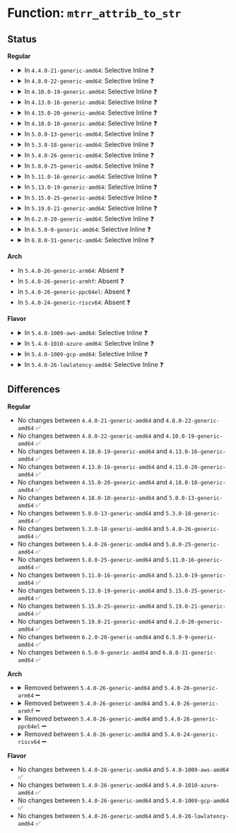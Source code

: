 # Function: <code>mtrr_attrib_to_str</code>

## Status
<b>Regular</b>
<ul>
<li>
<details>
<summary>In <code>4.4.0-21-generic-amd64</code>: Selective Inline ❓</summary>

```c
const char * mtrr_attrib_to_str(int x)
```

```json
{
  "name": "mtrr_attrib_to_str",
  "collision_type": "Unique Global",
  "inline_type": "Selective",
  "funcs": [
    {
      "addr": 18446744071579152099,
      "name": "mtrr_attrib_to_str",
      "external": true,
      "loc": "arch/x86/kernel/cpu/mtrr/if.c:30",
      "file": "arch/x86/kernel/cpu/mtrr/if.c",
      "inline": "not declared, inlined",
      "caller_inline": [
        "arch/x86/kernel/cpu/mtrr/if.c:mtrr_seq_show"
      ],
      "caller_func": [
        "arch/x86/kernel/cpu/mtrr/generic.c:get_mtrr_state",
        "arch/x86/kernel/cpu/mtrr/generic.c:get_mtrr_state"
      ]
    }
  ],
  "symbols": [
    {
      "addr": 18446744071579154624,
      "name": "mtrr_attrib_to_str",
      "section": ".text",
      "bind": "STB_GLOBAL",
      "size": 34
    }
  ]
}
```
</details>
</li>
<li>
<details>
<summary>In <code>4.8.0-22-generic-amd64</code>: Selective Inline ❓</summary>

```c
const char * mtrr_attrib_to_str(int x)
```

```json
{
  "name": "mtrr_attrib_to_str",
  "collision_type": "Unique Global",
  "inline_type": "Selective",
  "funcs": [
    {
      "addr": 18446744071579152311,
      "name": "mtrr_attrib_to_str",
      "external": true,
      "loc": "arch/x86/kernel/cpu/mtrr/if.c:29",
      "file": "arch/x86/kernel/cpu/mtrr/if.c",
      "inline": "not declared, inlined",
      "caller_inline": [
        "arch/x86/kernel/cpu/mtrr/if.c:mtrr_seq_show"
      ],
      "caller_func": [
        "arch/x86/kernel/cpu/mtrr/generic.c:get_mtrr_state",
        "arch/x86/kernel/cpu/mtrr/generic.c:get_mtrr_state"
      ]
    }
  ],
  "symbols": [
    {
      "addr": 18446744071579154976,
      "name": "mtrr_attrib_to_str",
      "section": ".text",
      "bind": "STB_GLOBAL",
      "size": 34
    }
  ]
}
```
</details>
</li>
<li>
<details>
<summary>In <code>4.10.0-19-generic-amd64</code>: Selective Inline ❓</summary>

```c
const char * mtrr_attrib_to_str(int x)
```

```json
{
  "name": "mtrr_attrib_to_str",
  "collision_type": "Unique Global",
  "inline_type": "Selective",
  "funcs": [
    {
      "addr": 18446744071579161623,
      "name": "mtrr_attrib_to_str",
      "external": true,
      "loc": "arch/x86/kernel/cpu/mtrr/if.c:29",
      "file": "arch/x86/kernel/cpu/mtrr/if.c",
      "inline": "not declared, inlined",
      "caller_inline": [
        "arch/x86/kernel/cpu/mtrr/if.c:mtrr_seq_show"
      ],
      "caller_func": [
        "arch/x86/kernel/cpu/mtrr/generic.c:get_mtrr_state",
        "arch/x86/kernel/cpu/mtrr/generic.c:get_mtrr_state"
      ]
    }
  ],
  "symbols": [
    {
      "addr": 18446744071579164272,
      "name": "mtrr_attrib_to_str",
      "section": ".text",
      "bind": "STB_GLOBAL",
      "size": 34
    }
  ]
}
```
</details>
</li>
<li>
<details>
<summary>In <code>4.13.0-16-generic-amd64</code>: Selective Inline ❓</summary>

```c
const char * mtrr_attrib_to_str(int x)
```

```json
{
  "name": "mtrr_attrib_to_str",
  "collision_type": "Unique Global",
  "inline_type": "Selective",
  "funcs": [
    {
      "addr": 18446744071579161564,
      "name": "mtrr_attrib_to_str",
      "external": true,
      "loc": "arch/x86/kernel/cpu/mtrr/if.c:29",
      "file": "arch/x86/kernel/cpu/mtrr/if.c",
      "inline": "not declared, inlined",
      "caller_inline": [
        "arch/x86/kernel/cpu/mtrr/if.c:mtrr_seq_show"
      ],
      "caller_func": [
        "arch/x86/kernel/cpu/mtrr/generic.c:get_mtrr_state",
        "arch/x86/kernel/cpu/mtrr/generic.c:get_mtrr_state"
      ]
    }
  ],
  "symbols": [
    {
      "addr": 18446744071579164128,
      "name": "mtrr_attrib_to_str",
      "section": ".text",
      "bind": "STB_GLOBAL",
      "size": 34
    }
  ]
}
```
</details>
</li>
<li>
<details>
<summary>In <code>4.15.0-20-generic-amd64</code>: Selective Inline ❓</summary>

```c
const char * mtrr_attrib_to_str(int x)
```

```json
{
  "name": "mtrr_attrib_to_str",
  "collision_type": "Unique Global",
  "inline_type": "Selective",
  "funcs": [
    {
      "addr": 18446744071579176252,
      "name": "mtrr_attrib_to_str",
      "external": true,
      "loc": "arch/x86/kernel/cpu/mtrr/if.c:30",
      "file": "arch/x86/kernel/cpu/mtrr/if.c",
      "inline": "not declared, inlined",
      "caller_inline": [
        "arch/x86/kernel/cpu/mtrr/if.c:mtrr_seq_show"
      ],
      "caller_func": [
        "arch/x86/kernel/cpu/mtrr/generic.c:get_mtrr_state",
        "arch/x86/kernel/cpu/mtrr/generic.c:get_mtrr_state"
      ]
    }
  ],
  "symbols": [
    {
      "addr": 18446744071579178832,
      "name": "mtrr_attrib_to_str",
      "section": ".text",
      "bind": "STB_GLOBAL",
      "size": 34
    }
  ]
}
```
</details>
</li>
<li>
<details>
<summary>In <code>4.18.0-10-generic-amd64</code>: Selective Inline ❓</summary>

```c
const char * mtrr_attrib_to_str(int x)
```

```json
{
  "name": "mtrr_attrib_to_str",
  "collision_type": "Unique Global",
  "inline_type": "Selective",
  "funcs": [
    {
      "addr": 18446744071579187910,
      "name": "mtrr_attrib_to_str",
      "external": true,
      "loc": "arch/x86/kernel/cpu/mtrr/if.c:30",
      "file": "arch/x86/kernel/cpu/mtrr/if.c",
      "inline": "not declared, inlined",
      "caller_inline": [
        "arch/x86/kernel/cpu/mtrr/if.c:mtrr_seq_show"
      ],
      "caller_func": [
        "arch/x86/kernel/cpu/mtrr/generic.c:get_mtrr_state",
        "arch/x86/kernel/cpu/mtrr/generic.c:get_mtrr_state",
        "arch/x86/kernel/cpu/mtrr/generic.c:print_fixed_last"
      ]
    }
  ],
  "symbols": [
    {
      "addr": 18446744071579190384,
      "name": "mtrr_attrib_to_str",
      "section": ".text",
      "bind": "STB_GLOBAL",
      "size": 34
    }
  ]
}
```
</details>
</li>
<li>
<details>
<summary>In <code>5.0.0-13-generic-amd64</code>: Selective Inline ❓</summary>

```c
const char * mtrr_attrib_to_str(int x)
```

```json
{
  "name": "mtrr_attrib_to_str",
  "collision_type": "Unique Global",
  "inline_type": "Selective",
  "funcs": [
    {
      "addr": 18446744071579177286,
      "name": "mtrr_attrib_to_str",
      "external": true,
      "loc": "arch/x86/kernel/cpu/mtrr/if.c:30",
      "file": "arch/x86/kernel/cpu/mtrr/if.c",
      "inline": "not declared, inlined",
      "caller_inline": [
        "arch/x86/kernel/cpu/mtrr/if.c:mtrr_seq_show"
      ],
      "caller_func": [
        "arch/x86/kernel/cpu/mtrr/generic.c:get_mtrr_state",
        "arch/x86/kernel/cpu/mtrr/generic.c:get_mtrr_state",
        "arch/x86/kernel/cpu/mtrr/generic.c:print_fixed_last"
      ]
    }
  ],
  "symbols": [
    {
      "addr": 18446744071579179792,
      "name": "mtrr_attrib_to_str",
      "section": ".text",
      "bind": "STB_GLOBAL",
      "size": 34
    }
  ]
}
```
</details>
</li>
<li>
<details>
<summary>In <code>5.3.0-18-generic-amd64</code>: Selective Inline ❓</summary>

```c
const char * mtrr_attrib_to_str(int x)
```

```json
{
  "name": "mtrr_attrib_to_str",
  "collision_type": "Unique Global",
  "inline_type": "Selective",
  "funcs": [
    {
      "addr": 18446744071579189869,
      "name": "mtrr_attrib_to_str",
      "external": true,
      "loc": "arch/x86/kernel/cpu/mtrr/if.c:30",
      "file": "arch/x86/kernel/cpu/mtrr/if.c",
      "inline": "not declared, inlined",
      "caller_inline": [
        "arch/x86/kernel/cpu/mtrr/if.c:mtrr_seq_show"
      ],
      "caller_func": [
        "arch/x86/kernel/cpu/mtrr/generic.c:get_mtrr_state",
        "arch/x86/kernel/cpu/mtrr/generic.c:get_mtrr_state",
        "arch/x86/kernel/cpu/mtrr/generic.c:print_fixed_last"
      ]
    }
  ],
  "symbols": [
    {
      "addr": 18446744071579192352,
      "name": "mtrr_attrib_to_str",
      "section": ".text",
      "bind": "STB_GLOBAL",
      "size": 34
    }
  ]
}
```
</details>
</li>
<li>
<details>
<summary>In <code>5.4.0-26-generic-amd64</code>: Selective Inline ❓</summary>

```c
const char * mtrr_attrib_to_str(int x)
```

```json
{
  "name": "mtrr_attrib_to_str",
  "collision_type": "Unique Global",
  "inline_type": "Selective",
  "funcs": [
    {
      "addr": 18446744071579192141,
      "name": "mtrr_attrib_to_str",
      "external": true,
      "loc": "arch/x86/kernel/cpu/mtrr/if.c:30",
      "file": "arch/x86/kernel/cpu/mtrr/if.c",
      "inline": "not declared, inlined",
      "caller_inline": [
        "arch/x86/kernel/cpu/mtrr/if.c:mtrr_seq_show"
      ],
      "caller_func": [
        "arch/x86/kernel/cpu/mtrr/generic.c:get_mtrr_state",
        "arch/x86/kernel/cpu/mtrr/generic.c:get_mtrr_state",
        "arch/x86/kernel/cpu/mtrr/generic.c:print_fixed_last"
      ]
    }
  ],
  "symbols": [
    {
      "addr": 18446744071579194624,
      "name": "mtrr_attrib_to_str",
      "section": ".text",
      "bind": "STB_GLOBAL",
      "size": 34
    }
  ]
}
```
</details>
</li>
<li>
<details>
<summary>In <code>5.8.0-25-generic-amd64</code>: Selective Inline ❓</summary>

```c
const char * mtrr_attrib_to_str(int x)
```

```json
{
  "name": "mtrr_attrib_to_str",
  "collision_type": "Unique Global",
  "inline_type": "Selective",
  "funcs": [
    {
      "addr": 18446744071579213338,
      "name": "mtrr_attrib_to_str",
      "external": true,
      "loc": "arch/x86/kernel/cpu/mtrr/if.c:30",
      "file": "arch/x86/kernel/cpu/mtrr/if.c",
      "inline": "not declared, inlined",
      "caller_inline": [
        "arch/x86/kernel/cpu/mtrr/if.c:mtrr_seq_show"
      ],
      "caller_func": [
        "arch/x86/kernel/cpu/mtrr/generic.c:print_mtrr_state",
        "arch/x86/kernel/cpu/mtrr/generic.c:print_mtrr_state",
        "arch/x86/kernel/cpu/mtrr/generic.c:print_fixed_last"
      ]
    }
  ],
  "symbols": [
    {
      "addr": 18446744071579215152,
      "name": "mtrr_attrib_to_str",
      "section": ".text",
      "bind": "STB_GLOBAL",
      "size": 34
    }
  ]
}
```
</details>
</li>
<li>
<details>
<summary>In <code>5.11.0-16-generic-amd64</code>: Selective Inline ❓</summary>

```c
const char * mtrr_attrib_to_str(int x)
```

```json
{
  "name": "mtrr_attrib_to_str",
  "collision_type": "Unique Global",
  "inline_type": "Selective",
  "funcs": [
    {
      "addr": 18446744071579208074,
      "name": "mtrr_attrib_to_str",
      "external": true,
      "loc": "arch/x86/kernel/cpu/mtrr/if.c:30",
      "file": "arch/x86/kernel/cpu/mtrr/if.c",
      "inline": "not declared, inlined",
      "caller_inline": [
        "arch/x86/kernel/cpu/mtrr/if.c:mtrr_seq_show"
      ],
      "caller_func": [
        "arch/x86/kernel/cpu/mtrr/generic.c:print_mtrr_state",
        "arch/x86/kernel/cpu/mtrr/generic.c:print_mtrr_state",
        "arch/x86/kernel/cpu/mtrr/generic.c:print_fixed_last"
      ]
    }
  ],
  "symbols": [
    {
      "addr": 18446744071579209888,
      "name": "mtrr_attrib_to_str",
      "section": ".text",
      "bind": "STB_GLOBAL",
      "size": 34
    }
  ]
}
```
</details>
</li>
<li>
<details>
<summary>In <code>5.13.0-19-generic-amd64</code>: Selective Inline ❓</summary>

```c
const char * mtrr_attrib_to_str(int x)
```

```json
{
  "name": "mtrr_attrib_to_str",
  "collision_type": "Unique Global",
  "inline_type": "Selective",
  "funcs": [
    {
      "addr": 18446744071579210474,
      "name": "mtrr_attrib_to_str",
      "external": true,
      "loc": "arch/x86/kernel/cpu/mtrr/if.c:30",
      "file": "arch/x86/kernel/cpu/mtrr/if.c",
      "inline": "not declared, inlined",
      "caller_inline": [
        "arch/x86/kernel/cpu/mtrr/if.c:mtrr_seq_show"
      ],
      "caller_func": [
        "arch/x86/kernel/cpu/mtrr/generic.c:print_mtrr_state",
        "arch/x86/kernel/cpu/mtrr/generic.c:print_mtrr_state",
        "arch/x86/kernel/cpu/mtrr/generic.c:print_fixed_last"
      ]
    }
  ],
  "symbols": [
    {
      "addr": 18446744071579212272,
      "name": "mtrr_attrib_to_str",
      "section": ".text",
      "bind": "STB_GLOBAL",
      "size": 34
    }
  ]
}
```
</details>
</li>
<li>
<details>
<summary>In <code>5.15.0-25-generic-amd64</code>: Selective Inline ❓</summary>

```c
const char * mtrr_attrib_to_str(int x)
```

```json
{
  "name": "mtrr_attrib_to_str",
  "collision_type": "Unique Global",
  "inline_type": "Selective",
  "funcs": [
    {
      "addr": 18446744071579247884,
      "name": "mtrr_attrib_to_str",
      "external": true,
      "loc": "arch/x86/kernel/cpu/mtrr/if.c:30",
      "file": "arch/x86/kernel/cpu/mtrr/if.c",
      "inline": "not declared, inlined",
      "caller_inline": [
        "arch/x86/kernel/cpu/mtrr/if.c:mtrr_seq_show"
      ],
      "caller_func": [
        "arch/x86/kernel/cpu/mtrr/generic.c:print_mtrr_state",
        "arch/x86/kernel/cpu/mtrr/generic.c:print_mtrr_state",
        "arch/x86/kernel/cpu/mtrr/generic.c:print_fixed_last"
      ]
    }
  ],
  "symbols": [
    {
      "addr": 18446744071579249808,
      "name": "mtrr_attrib_to_str",
      "section": ".text",
      "bind": "STB_GLOBAL",
      "size": 63
    }
  ]
}
```
</details>
</li>
<li>
<details>
<summary>In <code>5.19.0-21-generic-amd64</code>: Selective Inline ❓</summary>

```c
const char * mtrr_attrib_to_str(int x)
```

```json
{
  "name": "mtrr_attrib_to_str",
  "collision_type": "Unique Global",
  "inline_type": "Selective",
  "funcs": [
    {
      "addr": 18446744071579299776,
      "name": "mtrr_attrib_to_str",
      "external": true,
      "loc": "arch/x86/kernel/cpu/mtrr/if.c:30",
      "file": "arch/x86/kernel/cpu/mtrr/if.c",
      "inline": "not declared, inlined",
      "caller_inline": [
        "arch/x86/kernel/cpu/mtrr/if.c:mtrr_seq_show"
      ],
      "caller_func": [
        "arch/x86/kernel/cpu/mtrr/mtrr.c:mtrr_add_page",
        "arch/x86/kernel/cpu/mtrr/mtrr.c:mtrr_add_page",
        "arch/x86/kernel/cpu/mtrr/generic.c:print_mtrr_state",
        "arch/x86/kernel/cpu/mtrr/generic.c:print_mtrr_state",
        "arch/x86/kernel/cpu/mtrr/generic.c:print_fixed_last"
      ]
    }
  ],
  "symbols": [
    {
      "addr": 18446744071579302000,
      "name": "mtrr_attrib_to_str",
      "section": ".text",
      "bind": "STB_GLOBAL",
      "size": 79
    }
  ]
}
```
</details>
</li>
<li>
<details>
<summary>In <code>6.2.0-20-generic-amd64</code>: Selective Inline ❓</summary>

```c
const char * mtrr_attrib_to_str(int x)
```

```json
{
  "name": "mtrr_attrib_to_str",
  "collision_type": "Unique Global",
  "inline_type": "Selective",
  "funcs": [
    {
      "addr": 18446744071579365776,
      "name": "mtrr_attrib_to_str",
      "external": true,
      "loc": "arch/x86/kernel/cpu/mtrr/if.c:30",
      "file": "arch/x86/kernel/cpu/mtrr/if.c",
      "inline": "not declared, inlined",
      "caller_inline": [
        "arch/x86/kernel/cpu/mtrr/if.c:mtrr_seq_show"
      ],
      "caller_func": [
        "arch/x86/kernel/cpu/mtrr/mtrr.c:mtrr_add_page",
        "arch/x86/kernel/cpu/mtrr/mtrr.c:mtrr_add_page",
        "arch/x86/kernel/cpu/mtrr/generic.c:print_mtrr_state",
        "arch/x86/kernel/cpu/mtrr/generic.c:print_mtrr_state",
        "arch/x86/kernel/cpu/mtrr/generic.c:print_fixed_last"
      ]
    }
  ],
  "symbols": [
    {
      "addr": 18446744071579368064,
      "name": "mtrr_attrib_to_str",
      "section": ".text",
      "bind": "STB_GLOBAL",
      "size": 79
    }
  ]
}
```
</details>
</li>
<li>
<details>
<summary>In <code>6.5.0-9-generic-amd64</code>: Selective Inline ❓</summary>

```c
const char * mtrr_attrib_to_str(int x)
```

```json
{
  "name": "mtrr_attrib_to_str",
  "collision_type": "Unique Global",
  "inline_type": "Selective",
  "funcs": [
    {
      "addr": 18446744071579374368,
      "name": "mtrr_attrib_to_str",
      "external": true,
      "loc": "arch/x86/kernel/cpu/mtrr/if.c:30",
      "file": "arch/x86/kernel/cpu/mtrr/if.c",
      "inline": "not declared, inlined",
      "caller_inline": [
        "arch/x86/kernel/cpu/mtrr/if.c:mtrr_seq_show"
      ],
      "caller_func": [
        "arch/x86/kernel/cpu/mtrr/mtrr.c:mtrr_add_page",
        "arch/x86/kernel/cpu/mtrr/mtrr.c:mtrr_add_page",
        "arch/x86/kernel/cpu/mtrr/generic.c:print_mtrr_state",
        "arch/x86/kernel/cpu/mtrr/generic.c:print_mtrr_state",
        "arch/x86/kernel/cpu/mtrr/generic.c:print_fixed_last",
        "arch/x86/kernel/cpu/mtrr/generic.c:mtrr_build_map"
      ]
    }
  ],
  "symbols": [
    {
      "addr": 18446744071579376608,
      "name": "mtrr_attrib_to_str",
      "section": ".text",
      "bind": "STB_GLOBAL",
      "size": 79
    }
  ]
}
```
</details>
</li>
<li>
<details>
<summary>In <code>6.8.0-31-generic-amd64</code>: Selective Inline ❓</summary>

```c
const char * mtrr_attrib_to_str(int x)
```

```json
{
  "name": "mtrr_attrib_to_str",
  "collision_type": "Unique Global",
  "inline_type": "Selective",
  "funcs": [
    {
      "addr": 18446744071579405872,
      "name": "mtrr_attrib_to_str",
      "external": true,
      "loc": "arch/x86/kernel/cpu/mtrr/if.c:30",
      "file": "arch/x86/kernel/cpu/mtrr/if.c",
      "inline": "not declared, inlined",
      "caller_inline": [
        "arch/x86/kernel/cpu/mtrr/if.c:mtrr_seq_show"
      ],
      "caller_func": [
        "arch/x86/kernel/cpu/mtrr/mtrr.c:mtrr_add_page",
        "arch/x86/kernel/cpu/mtrr/mtrr.c:mtrr_add_page",
        "arch/x86/kernel/cpu/mtrr/generic.c:print_mtrr_state",
        "arch/x86/kernel/cpu/mtrr/generic.c:print_mtrr_state",
        "arch/x86/kernel/cpu/mtrr/generic.c:print_fixed_last",
        "arch/x86/kernel/cpu/mtrr/generic.c:mtrr_build_map"
      ]
    }
  ],
  "symbols": [
    {
      "addr": 18446744071579408112,
      "name": "mtrr_attrib_to_str",
      "section": ".text",
      "bind": "STB_GLOBAL",
      "size": 79
    }
  ]
}
```
</details>
</li>
</ul>
<b>Arch</b>
<ul>
<li>
In <code>5.4.0-26-generic-arm64</code>: Absent ❓
</li>
<li>
In <code>5.4.0-26-generic-armhf</code>: Absent ❓
</li>
<li>
In <code>5.4.0-26-generic-ppc64el</code>: Absent ❓
</li>
<li>
In <code>5.4.0-24-generic-riscv64</code>: Absent ❓
</li>
</ul>
<b>Flavor</b>
<ul>
<li>
<details>
<summary>In <code>5.4.0-1009-aws-amd64</code>: Selective Inline ❓</summary>

```c
const char * mtrr_attrib_to_str(int x)
```

```json
{
  "name": "mtrr_attrib_to_str",
  "collision_type": "Unique Global",
  "inline_type": "Selective",
  "funcs": [
    {
      "addr": 18446744071579190989,
      "name": "mtrr_attrib_to_str",
      "external": true,
      "loc": "arch/x86/kernel/cpu/mtrr/if.c:30",
      "file": "arch/x86/kernel/cpu/mtrr/if.c",
      "inline": "not declared, inlined",
      "caller_inline": [
        "arch/x86/kernel/cpu/mtrr/if.c:mtrr_seq_show"
      ],
      "caller_func": [
        "arch/x86/kernel/cpu/mtrr/generic.c:get_mtrr_state",
        "arch/x86/kernel/cpu/mtrr/generic.c:get_mtrr_state",
        "arch/x86/kernel/cpu/mtrr/generic.c:print_fixed_last"
      ]
    }
  ],
  "symbols": [
    {
      "addr": 18446744071579193472,
      "name": "mtrr_attrib_to_str",
      "section": ".text",
      "bind": "STB_GLOBAL",
      "size": 34
    }
  ]
}
```
</details>
</li>
<li>
<details>
<summary>In <code>5.4.0-1010-azure-amd64</code>: Selective Inline ❓</summary>

```c
const char * mtrr_attrib_to_str(int x)
```

```json
{
  "name": "mtrr_attrib_to_str",
  "collision_type": "Unique Global",
  "inline_type": "Selective",
  "funcs": [
    {
      "addr": 18446744071579125581,
      "name": "mtrr_attrib_to_str",
      "external": true,
      "loc": "arch/x86/kernel/cpu/mtrr/if.c:30",
      "file": "arch/x86/kernel/cpu/mtrr/if.c",
      "inline": "not declared, inlined",
      "caller_inline": [
        "arch/x86/kernel/cpu/mtrr/if.c:mtrr_seq_show"
      ],
      "caller_func": [
        "arch/x86/kernel/cpu/mtrr/generic.c:get_mtrr_state",
        "arch/x86/kernel/cpu/mtrr/generic.c:get_mtrr_state",
        "arch/x86/kernel/cpu/mtrr/generic.c:print_fixed_last"
      ]
    }
  ],
  "symbols": [
    {
      "addr": 18446744071579128064,
      "name": "mtrr_attrib_to_str",
      "section": ".text",
      "bind": "STB_GLOBAL",
      "size": 34
    }
  ]
}
```
</details>
</li>
<li>
<details>
<summary>In <code>5.4.0-1009-gcp-amd64</code>: Selective Inline ❓</summary>

```c
const char * mtrr_attrib_to_str(int x)
```

```json
{
  "name": "mtrr_attrib_to_str",
  "collision_type": "Unique Global",
  "inline_type": "Selective",
  "funcs": [
    {
      "addr": 18446744071579192061,
      "name": "mtrr_attrib_to_str",
      "external": true,
      "loc": "arch/x86/kernel/cpu/mtrr/if.c:30",
      "file": "arch/x86/kernel/cpu/mtrr/if.c",
      "inline": "not declared, inlined",
      "caller_inline": [
        "arch/x86/kernel/cpu/mtrr/if.c:mtrr_seq_show"
      ],
      "caller_func": [
        "arch/x86/kernel/cpu/mtrr/generic.c:get_mtrr_state",
        "arch/x86/kernel/cpu/mtrr/generic.c:get_mtrr_state",
        "arch/x86/kernel/cpu/mtrr/generic.c:print_fixed_last"
      ]
    }
  ],
  "symbols": [
    {
      "addr": 18446744071579194544,
      "name": "mtrr_attrib_to_str",
      "section": ".text",
      "bind": "STB_GLOBAL",
      "size": 34
    }
  ]
}
```
</details>
</li>
<li>
<details>
<summary>In <code>5.4.0-26-lowlatency-amd64</code>: Selective Inline ❓</summary>

```c
const char * mtrr_attrib_to_str(int x)
```

```json
{
  "name": "mtrr_attrib_to_str",
  "collision_type": "Unique Global",
  "inline_type": "Selective",
  "funcs": [
    {
      "addr": 18446744071579197309,
      "name": "mtrr_attrib_to_str",
      "external": true,
      "loc": "arch/x86/kernel/cpu/mtrr/if.c:30",
      "file": "arch/x86/kernel/cpu/mtrr/if.c",
      "inline": "not declared, inlined",
      "caller_inline": [
        "arch/x86/kernel/cpu/mtrr/if.c:mtrr_seq_show"
      ],
      "caller_func": [
        "arch/x86/kernel/cpu/mtrr/generic.c:get_mtrr_state",
        "arch/x86/kernel/cpu/mtrr/generic.c:get_mtrr_state",
        "arch/x86/kernel/cpu/mtrr/generic.c:print_fixed_last"
      ]
    }
  ],
  "symbols": [
    {
      "addr": 18446744071579199792,
      "name": "mtrr_attrib_to_str",
      "section": ".text",
      "bind": "STB_GLOBAL",
      "size": 34
    }
  ]
}
```
</details>
</li>
</ul>

## Differences
<b>Regular</b>
<ul>
<li>
No changes between <code>4.4.0-21-generic-amd64</code> and <code>4.8.0-22-generic-amd64</code> ✅
</li>
<li>
No changes between <code>4.8.0-22-generic-amd64</code> and <code>4.10.0-19-generic-amd64</code> ✅
</li>
<li>
No changes between <code>4.10.0-19-generic-amd64</code> and <code>4.13.0-16-generic-amd64</code> ✅
</li>
<li>
No changes between <code>4.13.0-16-generic-amd64</code> and <code>4.15.0-20-generic-amd64</code> ✅
</li>
<li>
No changes between <code>4.15.0-20-generic-amd64</code> and <code>4.18.0-10-generic-amd64</code> ✅
</li>
<li>
No changes between <code>4.18.0-10-generic-amd64</code> and <code>5.0.0-13-generic-amd64</code> ✅
</li>
<li>
No changes between <code>5.0.0-13-generic-amd64</code> and <code>5.3.0-18-generic-amd64</code> ✅
</li>
<li>
No changes between <code>5.3.0-18-generic-amd64</code> and <code>5.4.0-26-generic-amd64</code> ✅
</li>
<li>
No changes between <code>5.4.0-26-generic-amd64</code> and <code>5.8.0-25-generic-amd64</code> ✅
</li>
<li>
No changes between <code>5.8.0-25-generic-amd64</code> and <code>5.11.0-16-generic-amd64</code> ✅
</li>
<li>
No changes between <code>5.11.0-16-generic-amd64</code> and <code>5.13.0-19-generic-amd64</code> ✅
</li>
<li>
No changes between <code>5.13.0-19-generic-amd64</code> and <code>5.15.0-25-generic-amd64</code> ✅
</li>
<li>
No changes between <code>5.15.0-25-generic-amd64</code> and <code>5.19.0-21-generic-amd64</code> ✅
</li>
<li>
No changes between <code>5.19.0-21-generic-amd64</code> and <code>6.2.0-20-generic-amd64</code> ✅
</li>
<li>
No changes between <code>6.2.0-20-generic-amd64</code> and <code>6.5.0-9-generic-amd64</code> ✅
</li>
<li>
No changes between <code>6.5.0-9-generic-amd64</code> and <code>6.8.0-31-generic-amd64</code> ✅
</li>
</ul>
<b>Arch</b>
<ul>
<li>
<details>
<summary>Removed between <code>5.4.0-26-generic-amd64</code> and <code>5.4.0-26-generic-arm64</code> ➖</summary>

```c
const char * mtrr_attrib_to_str(int x)
```
</details>
</li>
<li>
<details>
<summary>Removed between <code>5.4.0-26-generic-amd64</code> and <code>5.4.0-26-generic-armhf</code> ➖</summary>

```c
const char * mtrr_attrib_to_str(int x)
```
</details>
</li>
<li>
<details>
<summary>Removed between <code>5.4.0-26-generic-amd64</code> and <code>5.4.0-26-generic-ppc64el</code> ➖</summary>

```c
const char * mtrr_attrib_to_str(int x)
```
</details>
</li>
<li>
<details>
<summary>Removed between <code>5.4.0-26-generic-amd64</code> and <code>5.4.0-24-generic-riscv64</code> ➖</summary>

```c
const char * mtrr_attrib_to_str(int x)
```
</details>
</li>
</ul>
<b>Flavor</b>
<ul>
<li>
No changes between <code>5.4.0-26-generic-amd64</code> and <code>5.4.0-1009-aws-amd64</code> ✅
</li>
<li>
No changes between <code>5.4.0-26-generic-amd64</code> and <code>5.4.0-1010-azure-amd64</code> ✅
</li>
<li>
No changes between <code>5.4.0-26-generic-amd64</code> and <code>5.4.0-1009-gcp-amd64</code> ✅
</li>
<li>
No changes between <code>5.4.0-26-generic-amd64</code> and <code>5.4.0-26-lowlatency-amd64</code> ✅
</li>
</ul>
